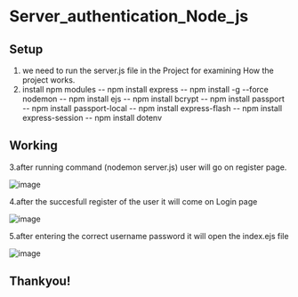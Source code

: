 # Server_authentication_Node_js
## Setup
1. we need to run the server.js file in the Project for examining How the project works.
2. install npm modules
-- npm install express
-- npm install -g --force nodemon
-- npm install ejs
-- npm install bcrypt
-- npm install passport
-- npm install passport-local
-- npm install express-flash
-- npm install express-session
-- npm install dotenv

## Working

3.after running command (nodemon server.js) user will go on register page.


![image](https://user-images.githubusercontent.com/95858496/177490567-4ec538b5-02b3-47e0-994e-7b5d43189cf1.png)

4.after the succesfull register of the user it will come on Login page

![image](https://user-images.githubusercontent.com/95858496/177490738-4bb98340-9107-4e05-b5cd-aa05ba728ddb.png)

5.after entering the correct username password it will open the index.ejs file

![image](https://user-images.githubusercontent.com/95858496/177491502-c14364f6-1e1e-400f-9aef-92a7cc4548b2.png)


##  Thankyou!
